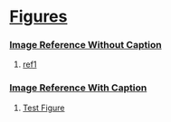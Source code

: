 # [Figures](#figures)

  
### [Image Reference Without Caption](#image-reference-without-caption)  
  
1.  [ref1][1]  
  
### [Image Reference With Caption](#image-reference-with-caption)  
  
1.  [Test Figure][2]  


[1]: ./document.md#ref1 "ref1"

[2]: ./document.md#test-figure "Test Figure"
